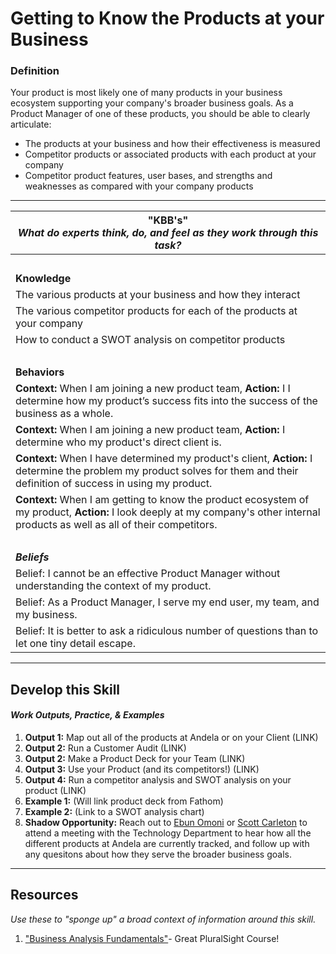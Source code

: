 # Getting to Know the Products at your Business

### Definition
Your product is most likely one of many products in your business ecosystem supporting your company's broader business goals. As a Product Manager of one of these products, you should be able to clearly articulate: 
  - The products at your business and how their effectiveness is measured
  - Competitor products or associated products with each product at your company
  - Competitor product features, user bases, and strengths and weaknesses as compared with your company products
  

---- 

| **"KBB's"** <br> _What do experts think, do, and feel as they work through this task?_|
|----------|
| </br>| 
| **Knowledge**	| 
| The various products at your business and how they interact | 
| The various competitor products for each of the products at your company | 
| How to conduct a SWOT analysis on competitor products | 
| </br>| 
| **Behaviors** |
| **Context:** When I am joining a new product team, **Action:** I I determine how my product’s success fits into the success of the business as a whole. | 
| **Context:** When I am joining a new product team, **Action:** I determine who my product's direct client is. | 
| **Context:** When I have determined my product's client, **Action:** I determine the problem my product solves for them and their definition of success in using my product. | 
| **Context:** When I am getting to know the product ecosystem of my product, **Action:** I look deeply at my company's other internal products as well as all of their competitors. | 
| </br>| 
| ***Beliefs*** | 
| Belief: I cannot be an effective Product Manager without understanding the context of my product. |
| Belief: As a Product Manager, I serve my end user, my team, and my business. |
| Belief: It is better to ask a ridiculous number of questions than to let one tiny detail escape. |


-----

## Develop this Skill
#### *Work Outputs, Practice, & Examples*

1. **Output 1:** Map out all of the products at Andela or on your Client (LINK)
2. **Output 2:** Run a Customer Audit (LINK)
3. **Output 2:** Make a Product Deck for your Team (LINK)
4. **Output 3:** Use your Product (and its competitors!) (LINK)
5. **Output 4:** Run a competitor analysis and SWOT analysis on your product (LINK)
6. **Example 1:** (Will link product deck from Fathom) 
7. **Example 2:** (Link to a SWOT analysis chart)
8. **Shadow Opportunity:** Reach out to [Ebun Omoni](https://andela.slack.com/messages/@ebun) or [Scott Carleton](https://andela.slack.com/messages/@scotter) to attend a meeting with the Technology Department to hear how all the different products at Andela are currently tracked, and follow up with any quesitons about how they serve the broader business goals. 

----

## Resources 
*Use these to "sponge up" a broad context of information around this skill.*
1. ["Business Analysis Fundamentals"](https://app.pluralsight.com/library/courses/business-analysis-needs-assessment-introduction/table-of-contents)- Great PluralSight Course!
